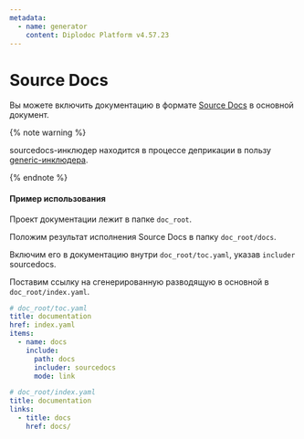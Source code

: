 ```yaml
---
metadata:
  - name: generator
    content: Diplodoc Platform v4.57.23
---
```

# Source Docs

Вы можете включить документацию в формате [Source Docs](https://github.com/SourceDocs/SourceDocs) в основной документ.

{% note warning %}

sourcedocs-инклюдер находится в процессе деприкации в пользу [generic-инклюдера](generic.md).

{% endnote %}

#### Пример использования

Проект документации лежит в папке `doc_root`.

Положим результат исполнения Source Docs в папку `doc_root/docs`.

Включим его в документацию внутри `doc_root/toc.yaml`, указав `includer` sourcedocs.

Поставим ссылку на сгенерированную разводящую в основной в `doc_root/index.yaml`.

```yaml
# doc_root/toc.yaml
title: documentation
href: index.yaml
items:
  - name: docs
    include:
      path: docs
      includer: sourcedocs
      mode: link
```

```yaml
# doc_root/index.yaml
title: documentation
links:
  - title: docs
    href: docs/
```